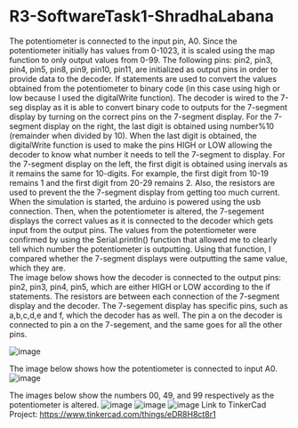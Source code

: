 # R3-SoftwareTask1-ShradhaLabana
The potentiometer is connected to the input pin, A0. Since the potentiometer initially has values from 0-1023, it is scaled using the map function to only output values from 0-99. The following pins: pin2, pin3, pin4, pin5, pin8, pin9, pin10, pin11, are initialized as output pins in order to provide data to the decoder. If statements are used to convert the values obtained from the potentiometer to binary code (in this case using high or low because I used the digitalWrite function). The decoder is wired to the 7-seg display as it is able to convert binary code to outputs for the 7-segment display by turning on the correct pins on the 7-segment display. For the 7-segment display on the right, the last digit is obtained using number%10 (remainder when divided by 10). When the last digit is obtained, the digitalWrite function is used to make the pins HIGH or LOW allowing the decoder to know what number it needs to tell the 7-segment to display. For the 7-segment display on the left, the first digit is obtained using inervals as it remains the same for 10-digits. For example, the first digit from 10-19 remains 1 and the first digit from 20-29 remains 2. Also, the resistors are used to prevent the the 7-segment display from getting too much current. When the simulation is started, the arduino is powered using the usb connection. Then, when the potentiometer is altered, the 7-segement displays the correct values as it is connected to the decoder which gets input from the output pins. The values from the potentiometer were confirmed by using the Serial.println() function that allowed me to clearly tell which number the potentiometer is outputting. Using that function, I compared whether the 7-segment displays were outputting the same value, which they are.  
The image below shows how the decoder is connected to the output pins: pin2, pin3, pin4, pin5, which are either HIGH or LOW according to the if statements. The resistors are between each connection of the 7-segment display and the decoder. The 7-segement display has specific pins, such as a,b,c,d,e and f, which the decoder has as well. The pin a on the decoder is connected to pin a on the 7-segement, and the same goes for all the other pins.

![image](https://user-images.githubusercontent.com/65087658/136666863-4eddf17e-ea9e-4262-a2c3-a588974e8e7a.png)

The image below shows how the potentiometer is connected to input A0.
![image](https://user-images.githubusercontent.com/65087658/136667065-aa03b38a-ac97-44b8-8424-1f21acfe9fe1.png)

The images below show the numbers 00, 49, and 99 respectively as the potentiometer is altered.
![image](https://user-images.githubusercontent.com/65087658/136667274-c1a24fa0-9a33-4e77-9db4-a1166981be91.png)
![image](https://user-images.githubusercontent.com/65087658/136667287-52f56e09-77c4-48c5-8fe2-58291870ad3c.png)
![image](https://user-images.githubusercontent.com/65087658/136667301-61043c5b-d3b5-4ea3-8565-c5846e6e15dd.png)
Link to TinkerCad Project: https://www.tinkercad.com/things/eDR8H8ct8r1
